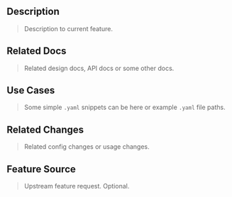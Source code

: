 ## Description

> Description to current feature.


## Related Docs

> Related design docs, API docs or some other docs.


## Use Cases

> Some simple `.yaml` snippets can be here or example `.yaml` file paths.


## Related Changes

> Related config changes or usage changes.


## Feature Source

> Upstream feature request. Optional.
